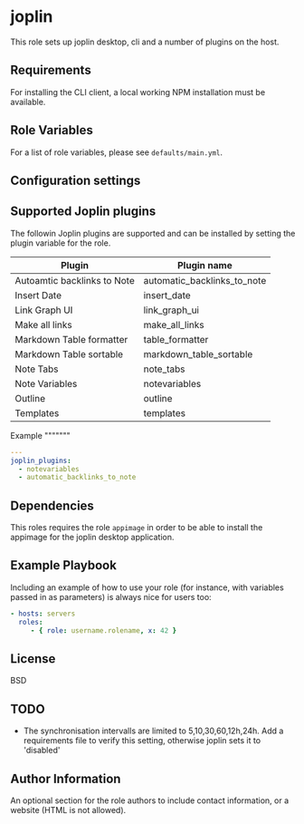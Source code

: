 joplin
======

This role sets up joplin desktop, cli and a number of plugins on the host.

Requirements
------------

For installing the CLI client, a local working NPM installation must be available.

Role Variables
--------------

For a list of role variables, please see `defaults/main.yml`.

Configuration settings
----------------------


Supported Joplin plugins
------------------------

The followin Joplin plugins are supported and can be installed by setting the plugin variable for the role.

Plugin | Plugin name
--- | ---
Autoamtic backlinks to Note | automatic_backlinks_to_note
Insert Date | insert_date
Link Graph UI | link_graph_ui
Make all links| make_all_links
Markdown Table formatter | table_formatter
Markdown Table sortable| markdown_table_sortable
Note Tabs | note_tabs
Note Variables | notevariables
Outline | outline
Templates | templates

Example
"""""""

```yaml
---
joplin_plugins:
  - notevariables
  - automatic_backlinks_to_note
```

Dependencies
------------

This roles requires the role `appimage` in order to be able to install the appimage for the joplin desktop application.

Example Playbook
----------------

Including an example of how to use your role (for instance, with variables passed in as parameters) is always nice for users too:

```yaml
- hosts: servers
  roles:
     - { role: username.rolename, x: 42 }
```

License
-------

BSD

TODO
----

* The synchronisation intervalls are limited to 5,10,30,60,12h,24h. Add a requirements file to verify this setting, otherwise joplin sets it to 'disabled'

Author Information
------------------

An optional section for the role authors to include contact information, or a website (HTML is not allowed).
